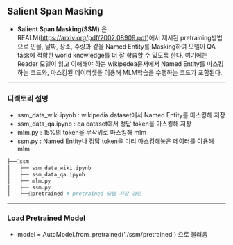 ## Salient Span Masking

- **Salient Span Masking(SSM)** 은 REALM(https://arxiv.org/pdf/2002.08909.pdf)에서 제시된 pretraining방법으로 인물, 날짜, 장소, 수량과 같을 Named Entity를 Masking하여 모델이 QA task에 적합한 world knowledge를 더 잘 학습할 수 있도록 한다. 여기에는 Reader 모델이 읽고 이해해야 하는 wikipedea문서에서 Named Entity를 마스킹하는 코드와, 마스킹된 데이터셋을 이용해 MLM학습을 수행하는 코드가 포함된다.

---
### 디렉토리 설명
- ssm_data_wiki.ipynb : wikipedia dataset에서 Named Entity를 마스킹해 저장
- ssm_data_qa.ipynb : qa dataset에서 정답 token을 마스킹해 저장
- mlm.py : 15%의 token을 무작위로 마스킹해 mlm
- ssm.py : Named Entity나 정답 token을 미리 마스킹해놓은 데이터를 이용해 mlm

```python
├──📁ssm 
│   ├── ssm_data_wiki.ipynb  
│   ├── ssm_data_qa.ipynb 
│   ├── mlm.py 
│   ├── ssm.py
│   └──📁pretrained # pretrained 모델 저장 경로 
```

---
### Load Pretrained Model
- model = AutoModel.from_pretrained('./ssm/pretrained') 으로 불러옴
